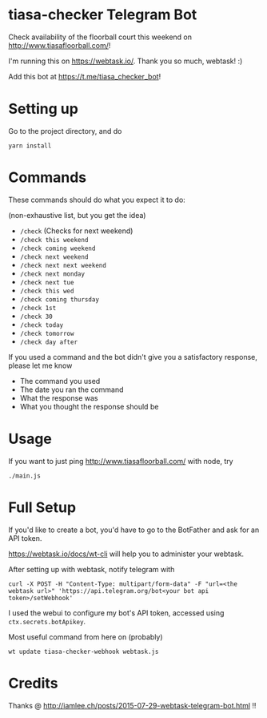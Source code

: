 # tiasa-checker Telegram Bot

Check availability of the floorball court this weekend on http://www.tiasafloorball.com/!

I'm running this on https://webtask.io/. Thank you so much, webtask! :)

Add this bot at https://t.me/tiasa_checker_bot!

# Setting up

Go to the project directory, and do

```
yarn install
```

# Commands

These commands should do what you expect it to do: 

(non-exhaustive list, but you get the idea)

+ `/check` (Checks for next weekend)
+ `/check this weekend`
+ `/check coming weekend`
+ `/check next weekend`
+ `/check next next weekend`
+ `/check next monday`
+ `/check next tue`
+ `/check this wed`
+ `/check coming thursday`
+ `/check 1st`
+ `/check 30`
+ `/check today`
+ `/check tomorrow`
+ `/check day after`

If you used a command and the bot didn't give you a satisfactory response, please let me know

+ The command you used
+ The date you ran the command
+ What the response was
+ What you thought the response should be

# Usage

If you want to just ping http://www.tiasafloorball.com/ with node, try

```
./main.js
```

# Full Setup

If you'd like to create a bot, you'd have to go to the BotFather and ask for an API token.

https://webtask.io/docs/wt-cli will help you to administer your webtask.

After setting up with webtask, notify telegram with

```
curl -X POST -H "Content-Type: multipart/form-data" -F "url=<the webtask url>" 'https://api.telegram.org/bot<your bot api token>/setWebhook'
```

I used the webui to configure my bot's API token, accessed using `ctx.secrets.botApikey`.

Most useful command from here on (probably)

```
wt update tiasa-checker-webhook webtask.js
```

# Credits

Thanks @ http://iamlee.ch/posts/2015-07-29-webtask-telegram-bot.html !!